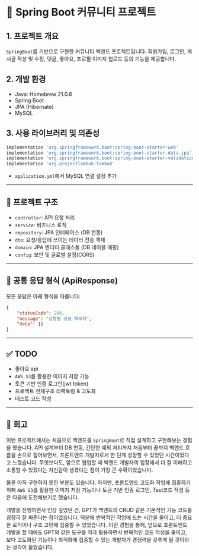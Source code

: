 # 📝 Spring Boot 커뮤니티 프로젝트

## 1. 프로젝트 개요

`SpringBoot`를 기반으로 구현한 커뮤니티 백엔드 프로젝트입니다. 회원가입, 로그인, 게시글 작성 및 수정, 댓글, 좋아요, 프로필 이미지 업로드 등의 기능을 제공합니다.

## 2. 개발 환경

-   Java: Homebrew 21.0.6
-   Spring Boot
-   JPA (Hibernate)
-   MySQL

## 3. 사용 라이브러리 및 의존성

```gradle
implementation 'org.springframework.boot:spring-boot-starter-web'
implementation 'org.springframework.boot:spring-boot-starter-data-jpa'
implementation 'org.springframework.boot:spring-boot-starter-validation'
implementation 'org.projectlombok:lombok'
```

-   `application.yml`에서 MySQL 연결 설정 추가

---

## 📁 프로젝트 구조

-   `controller`: API 요청 처리
-   `service`: 비즈니스 로직
-   `repository`: JPA 인터페이스 (DB 연동)
-   `dto`: 요청/응답에 쓰이는 데이터 전송 객체
-   `domain`: JPA 엔티티 클래스들 (DB 테이블 매핑)
-   `config`: 보안 및 글로벌 설정(CORS)

---

## 📌 공통 응답 형식 (ApiResponse)

모든 응답은 아래 형식을 따릅니다:

```json
{
	"statusCode": 200,
	"message": "상황별 성공 메세지",
	"data": {}
}
```

---

## ✅ TODO

-   좋아요 api
-   `AWS S3`를 활용한 이미지 저장 기능
-   토큰 기반 인증 로그인(jwt token)
-   프로젝트 전체구조 리팩토링 & 고도화
-   테스트 코드 작성

---

## 🌈 회고
이번 프로젝트에서는 처음으로 백엔드를 `SpringBoot`로 직접 설계하고 구현해보는 경험을 했습니다. API 설계부터 DB 연동, 간단한 예외 처리까지 처음부터 끝까지 백엔드 흐름을 손으로 짚어보면서, 프론트엔드 개발자로서 한 단계 성장할 수 있었던 시간이었다고 느꼈습니다.
무엇보다도, 앞으로 협업할 때 백엔드 개발자의 입장에서 더 잘 이해하고 소통할 수 있겠다는 자신감이 생겼다는 점이 가장 큰 수확이었습니다.

물론 아직 구현하지 못한 부분도 있습니다. 하지만, 프론트엔드 고도화 작업에 집중하기 위해 `AWS S3`를 활용한 이미지 저장 기능이나 토큰 기반 인증 로그인, Test코드 작성 등은 다음에 도전해보기로 했습니다.

개발을 진행하면서 인상 깊었던 건, GPT가 백엔드의 CRUD 같은 기본적인 기능 코드를 굉장히 잘 짜준다는 점이었습니다. 덕분에 반복적인 작업에 드는 시간을 줄이고, 더 중요한 로직이나 구조 고민에 집중할 수 있었습니다. 이런 경험을 통해, 앞으로 프론트엔드 개발을 할 때에도 GPT와 같은 도구를 적극 활용하면서 반복적인 코드 작성을 줄이고, 보다 고도화된 기능이나 최적화에 집중할 수 있는 개발자가 경쟁력을 갖추게 될 것이라는 생각이 들었습니다.
